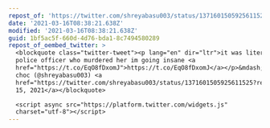 ```yaml
---
repost_of: 'https://twitter.com/shreyabasu003/status/1371601505925611525?s=12'
date: '2021-03-16T08:38:21.638Z'
modified: '2021-03-16T08:38:21.638Z'
guid: 1bf5ac5f-660d-4d76-bda1-8c7494580289
repost_of_oembed_twitter: >
  <blockquote class="twitter-tweet"><p lang="en" dir="ltr">it was literally a
  police officer who murdered her im going insane <a
  href="https://t.co/EqO8fDxomJ">https://t.co/EqO8fDxomJ</a></p>&mdash; thot
  choc (@shreyabasu003) <a
  href="https://twitter.com/shreyabasu003/status/1371601505925611525?ref_src=twsrc%5Etfw">March
  15, 2021</a></blockquote>

  <script async src="https://platform.twitter.com/widgets.js"
  charset="utf-8"></script>
---
```

 
